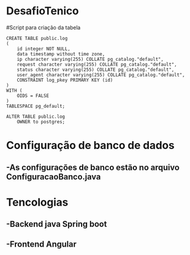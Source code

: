 # DesafioTenico

#Script para criação da tabela


```
CREATE TABLE public.log
(
    id integer NOT NULL,
    data timestamp without time zone,
    ip character varying(255) COLLATE pg_catalog."default",
    request character varying(255) COLLATE pg_catalog."default",
    status character varying(255) COLLATE pg_catalog."default",
    user_agent character varying(255) COLLATE pg_catalog."default",
    CONSTRAINT log_pkey PRIMARY KEY (id)
)
WITH (
    OIDS = FALSE
)
TABLESPACE pg_default;

ALTER TABLE public.log
    OWNER to postgres;
```
   
# Configuração de banco de dados
## -As configurações de banco estão no arquivo ConfiguracaoBanco.java

# Tencologias
## -Backend java Spring boot
## -Frontend Angular

    
    

